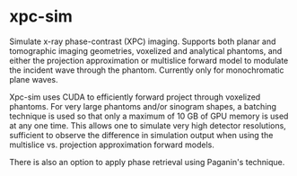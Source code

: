# xpc-sim

Simulate x-ray phase-contrast (XPC) imaging. Supports both planar and
tomographic imaging geometries, voxelized and analytical phantoms, and 
either the projection approximation or multislice forward model to modulate
the incident wave through the phantom. Currently only for monochromatic plane waves.

Xpc-sim uses CUDA to efficiently forward project through voxelized phantoms. 
For very large phantoms and/or sinogram shapes, a batching technique is used
so that only a maximum of 10 GB of GPU memory is used at any one time. This
allows one to simulate very high detector resolutions, sufficient to observe
the difference in simulation output when using the multislice vs. projection
approximation forward models.

There is also an option to apply phase retrieval using Paganin's technique.